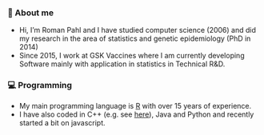 ### 👋 About me
* Hi, I’m Roman Pahl and I have studied computer science (2006) and did my research in the area of statistics and genetic epidemiology (PhD in 2014)
* Since 2015, I work at GSK Vaccines where I am currently developing Software mainly with application in statistics in Technical R&D.

### 💻 Programming
* My main programming language is [R](https://www.r-project.org/) with over 15 years of experience.
* I have also coded in C++ (e.g. see [here](https://github.com/rpahl/permory)), Java and Python and recently started a bit on javascript.



<!---
rpahl/rpahl is a ✨ special ✨ repository because its `README.md` (this file) appears on your GitHub profile.
You can click the Preview link to take a look at your changes.
--->
